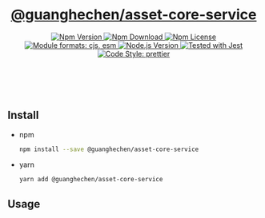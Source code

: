 <header>
  <h1 align="center">
    <a href="https://github.com/guanghechen/yozora/tree/main/packages/asset-core-service#readme">@guanghechen/asset-core-service</a>
  </h1>
  <div align="center">
    <a href="https://www.npmjs.com/package/@guanghechen/asset-core-service">
      <img
        alt="Npm Version"
        src="https://img.shields.io/npm/v/@guanghechen/asset-core-service.svg"
      />
    </a>
    <a href="https://www.npmjs.com/package/@guanghechen/asset-core-service">
      <img
        alt="Npm Download"
        src="https://img.shields.io/npm/dm/@guanghechen/asset-core-service.svg"
      />
    </a>
    <a href="https://www.npmjs.com/package/@guanghechen/asset-core-service">
      <img
        alt="Npm License"
        src="https://img.shields.io/npm/l/@guanghechen/asset-core-service.svg"
      />
    </a>
    <a href="#install">
      <img
        alt="Module formats: cjs, esm"
        src="https://img.shields.io/badge/module_formats-cjs%2C%20esm-green.svg"
      />
    </a>
    <a href="https://github.com/nodejs/node">
      <img
        alt="Node.js Version"
        src="https://img.shields.io/node/v/@guanghechen/asset-core-service"
      />
    </a>
    <a href="https://github.com/facebook/jest">
      <img
        alt="Tested with Jest"
        src="https://img.shields.io/badge/tested_with-jest-9c465e.svg"
      />
    </a>
    <a href="https://github.com/prettier/prettier">
      <img
        alt="Code Style: prettier"
        src="https://img.shields.io/badge/code_style-prettier-ff69b4.svg?style=flat-square"
      />
    </a>
  </div>
</header>
<br/>

## Install

* npm

  ```bash
  npm install --save @guanghechen/asset-core-service
  ```

* yarn

  ```bash
  yarn add @guanghechen/asset-core-service
  ```

## Usage

